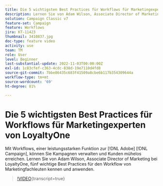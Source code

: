 ```yaml
---
title: Die 5 wichtigsten Best Practices für Workflows für Marketingexperten von LoyaltyOne
description: Lernen Sie von Adam Wilson, Associate Director of Marketing bei LoyaltyOne, fünf wichtige Best Practices für den Workflow von Marketingfachleuten kennen und anwenden.
solution: Campaign Classic v7
feature-set: Campaign
feature: Workflows
jira: KT-11423
thumbnail: 3410837.jpg
doc-type: feature video
activity: use
team: TM
role: User
level: Beginner
last-substantial-update: 2022-11-03T00:00:00Z
exl-id: 1c83cfef-c363-4cdc-838d-19e7110d4fd8
source-git-commit: 7bbe86435c683f41509a8cbe6b117b354309644a
workflow-type: tm+mt
source-wordcount: '69'
ht-degree: 81%

---
```


# Die 5 wichtigsten Best Practices für Workflows für Marketingexperten von LoyaltyOne

Mit Workflows, einer leistungsstarken Funktion zur [!DNL Adobe] [!DNL Campaign], können Sie Kampagnen verwalten und Kunden mühelos erreichen. Lernen Sie von Adam Wilson, Associate Director of Marketing bei LoyaltyOne, fünf wichtige Best Practices für den Workflow von Marketingfachleuten kennen und anwenden.

>[!VIDEO](https://video.tv.adobe.com/v/3448152?quality=12&learn=on&captions=ger){transcript=true}
